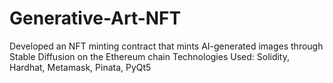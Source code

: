 # Generative-Art-NFT
Developed an NFT minting contract that mints AI-generated images through Stable Diffusion on the Ethereum chain 
Technologies Used: Solidity, Hardhat, Metamask, Pinata, PyQt5
